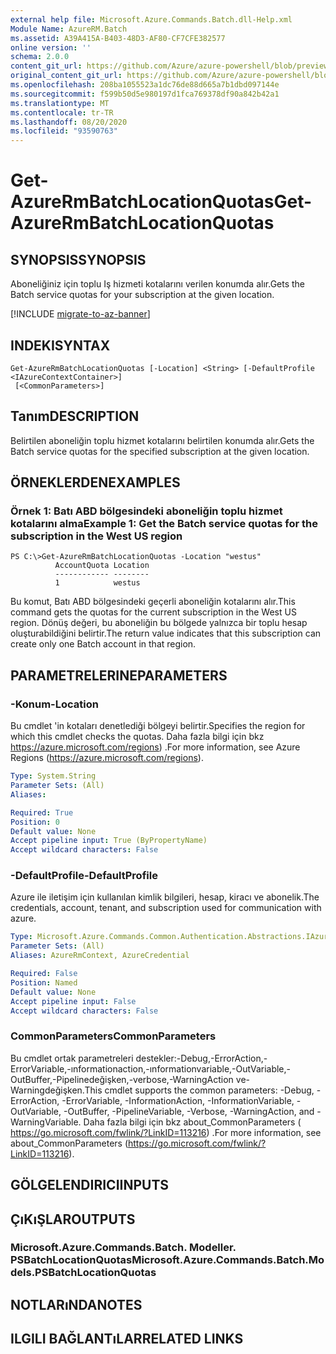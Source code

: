 ```yaml
---
external help file: Microsoft.Azure.Commands.Batch.dll-Help.xml
Module Name: AzureRM.Batch
ms.assetid: A39A415A-B403-48D3-AF80-CF7CFE382577
online version: ''
schema: 2.0.0
content_git_url: https://github.com/Azure/azure-powershell/blob/preview/src/ResourceManager/AzureBatch/Commands.Batch/help/Get-AzureRmBatchLocationQuotas.md
original_content_git_url: https://github.com/Azure/azure-powershell/blob/preview/src/ResourceManager/AzureBatch/Commands.Batch/help/Get-AzureRmBatchLocationQuotas.md
ms.openlocfilehash: 208ba1055523a1dc76de88d665a7b1dbd097144e
ms.sourcegitcommit: f599b50d5e980197d1fca769378df90a842b42a1
ms.translationtype: MT
ms.contentlocale: tr-TR
ms.lasthandoff: 08/20/2020
ms.locfileid: "93590763"
---
```

# <span data-ttu-id="20287-101">Get-AzureRmBatchLocationQuotas</span><span class="sxs-lookup"><span data-stu-id="20287-101">Get-AzureRmBatchLocationQuotas</span></span>

## <span data-ttu-id="20287-102">SYNOPSIS</span><span class="sxs-lookup"><span data-stu-id="20287-102">SYNOPSIS</span></span>
<span data-ttu-id="20287-103">Aboneliğiniz için toplu Iş hizmeti kotalarını verilen konumda alır.</span><span class="sxs-lookup"><span data-stu-id="20287-103">Gets the Batch service quotas for your subscription at the given location.</span></span>

[!INCLUDE [migrate-to-az-banner](../../includes/migrate-to-az-banner.md)]

## <span data-ttu-id="20287-104">INDEKI</span><span class="sxs-lookup"><span data-stu-id="20287-104">SYNTAX</span></span>

```
Get-AzureRmBatchLocationQuotas [-Location] <String> [-DefaultProfile <IAzureContextContainer>]
 [<CommonParameters>]
```

## <span data-ttu-id="20287-105">Tanım</span><span class="sxs-lookup"><span data-stu-id="20287-105">DESCRIPTION</span></span>
<span data-ttu-id="20287-106">Belirtilen aboneliğin toplu hizmet kotalarını belirtilen konumda alır.</span><span class="sxs-lookup"><span data-stu-id="20287-106">Gets the Batch service quotas for the specified subscription at the given location.</span></span>

## <span data-ttu-id="20287-107">ÖRNEKLERDEN</span><span class="sxs-lookup"><span data-stu-id="20287-107">EXAMPLES</span></span>

### <span data-ttu-id="20287-108">Örnek 1: Batı ABD bölgesindeki aboneliğin toplu hizmet kotalarını alma</span><span class="sxs-lookup"><span data-stu-id="20287-108">Example 1: Get the Batch service quotas for the subscription in the West US region</span></span>
```
PS C:\>Get-AzureRmBatchLocationQuotas -Location "westus"
          AccountQuota Location
          ------------ --------
          1            westus
```

<span data-ttu-id="20287-109">Bu komut, Batı ABD bölgesindeki geçerli aboneliğin kotalarını alır.</span><span class="sxs-lookup"><span data-stu-id="20287-109">This command gets the quotas for the current subscription in the West US region.</span></span>
<span data-ttu-id="20287-110">Dönüş değeri, bu aboneliğin bu bölgede yalnızca bir toplu hesap oluşturabildiğini belirtir.</span><span class="sxs-lookup"><span data-stu-id="20287-110">The return value indicates that this subscription can create only one Batch account in that region.</span></span>

## <span data-ttu-id="20287-111">PARAMETRELERINE</span><span class="sxs-lookup"><span data-stu-id="20287-111">PARAMETERS</span></span>

### <span data-ttu-id="20287-112">-Konum</span><span class="sxs-lookup"><span data-stu-id="20287-112">-Location</span></span>
<span data-ttu-id="20287-113">Bu cmdlet 'in kotaları denetlediği bölgeyi belirtir.</span><span class="sxs-lookup"><span data-stu-id="20287-113">Specifies the region for which this cmdlet checks the quotas.</span></span>
<span data-ttu-id="20287-114">Daha fazla bilgi için bkz https://azure.microsoft.com/regions) .</span><span class="sxs-lookup"><span data-stu-id="20287-114">For more information, see Azure Regions (https://azure.microsoft.com/regions).</span></span>

```yaml
Type: System.String
Parameter Sets: (All)
Aliases: 

Required: True
Position: 0
Default value: None
Accept pipeline input: True (ByPropertyName)
Accept wildcard characters: False
```

### <span data-ttu-id="20287-115">-DefaultProfile</span><span class="sxs-lookup"><span data-stu-id="20287-115">-DefaultProfile</span></span>
<span data-ttu-id="20287-116">Azure ile iletişim için kullanılan kimlik bilgileri, hesap, kiracı ve abonelik.</span><span class="sxs-lookup"><span data-stu-id="20287-116">The credentials, account, tenant, and subscription used for communication with azure.</span></span>

```yaml
Type: Microsoft.Azure.Commands.Common.Authentication.Abstractions.IAzureContextContainer
Parameter Sets: (All)
Aliases: AzureRmContext, AzureCredential

Required: False
Position: Named
Default value: None
Accept pipeline input: False
Accept wildcard characters: False
```

### <span data-ttu-id="20287-117">CommonParameters</span><span class="sxs-lookup"><span data-stu-id="20287-117">CommonParameters</span></span>
<span data-ttu-id="20287-118">Bu cmdlet ortak parametreleri destekler:-Debug,-ErrorAction,-ErrorVariable,-ınformationaction,-ınformationvariable,-OutVariable,-OutBuffer,-Pipelinedeğişken,-verbose,-WarningAction ve-Warningdeğişken.</span><span class="sxs-lookup"><span data-stu-id="20287-118">This cmdlet supports the common parameters: -Debug, -ErrorAction, -ErrorVariable, -InformationAction, -InformationVariable, -OutVariable, -OutBuffer, -PipelineVariable, -Verbose, -WarningAction, and -WarningVariable.</span></span> <span data-ttu-id="20287-119">Daha fazla bilgi için bkz about_CommonParameters ( https://go.microsoft.com/fwlink/?LinkID=113216) .</span><span class="sxs-lookup"><span data-stu-id="20287-119">For more information, see about_CommonParameters (https://go.microsoft.com/fwlink/?LinkID=113216).</span></span>

## <span data-ttu-id="20287-120">GÖLGELENDIRICI</span><span class="sxs-lookup"><span data-stu-id="20287-120">INPUTS</span></span>

## <span data-ttu-id="20287-121">ÇıKıŞLAR</span><span class="sxs-lookup"><span data-stu-id="20287-121">OUTPUTS</span></span>

### <span data-ttu-id="20287-122">Microsoft.Azure.Commands.Batch. Modeller. PSBatchLocationQuotas</span><span class="sxs-lookup"><span data-stu-id="20287-122">Microsoft.Azure.Commands.Batch.Models.PSBatchLocationQuotas</span></span>

## <span data-ttu-id="20287-123">NOTLARıNDA</span><span class="sxs-lookup"><span data-stu-id="20287-123">NOTES</span></span>

## <span data-ttu-id="20287-124">ILGILI BAĞLANTıLAR</span><span class="sxs-lookup"><span data-stu-id="20287-124">RELATED LINKS</span></span>

